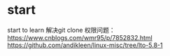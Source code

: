 # start
start to learn
解决git clone 权限问题： https://www.cnblogs.com/wmr95/p/7852832.html
https://github.com/andikleen/linux-misc/tree/lto-5.8-1
